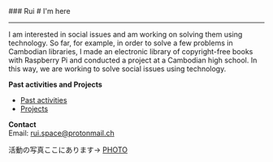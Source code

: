 <title>
Rui's HOMEPAGE
</title> 
### Rui
# I'm here

---


I am interested in social issues and am working on solving them using technology.  So far, for example, in order to solve a few problems in Cambodian libraries, I made an electronic library of copyright-free books with Raspberry Pi and conducted a project at a Cambodian high school.  In this way, we are working to solve social issues using technology.  








**Past activities and Projects**
- [Past activities](page1.md)
- [Projects](https://jackiegreenwifi.github.io/jackiewiki/)
  
**Contact**  
Email: rui.space@protonmail.ch


活動の写真ここにあります→
   [PHOTO](page5.md)






